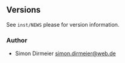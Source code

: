 ## Versions

See `inst/NEWS` please for version information.

### Author

* Simon Dirmeier <a href="mailto:simon.dirmeier@web.de">simon.dirmeier@web.de</a>
